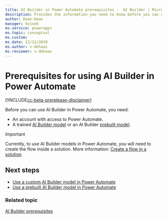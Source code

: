```yaml
---
title: AI Builder in Power Automate prerequisites -  AI Builder | Microsoft Docs
description: Provides the information you need to know before you can use AI Builder in Power Automate.
author: Dean-Haas
manager: kvivek
ms.service: powerapps
ms.topic: conceptual
ms.custom: 
ms.date: 12/12/2019
ms.author: v-dehaas
ms.reviewer: v-dehaas
---
```


# Prerequisites for using AI Builder in Power Automate

[!INCLUDE[cc-beta-prerelease-disclaimer](./includes/cc-beta-prerelease-disclaimer.md)]

Before you can use AI Builder in Power Automate, you need:

- An account with access to Power Automate.
- A trained [AI Builder model](build-model.md) or an AI Builder [prebuilt model](prebuilt-overview.md).

> [!IMPORTANT]
 > Currently, to use AI Builder models in Power Automate, you will need to create the flow inside a solution. More information: [Create a flow in a solution](/flow/create-flow-solution).

 ## Next steps

- [Use a custom AI Builder model in Power Automate](prediction-model-in-flow.md)
- [Use a prebuilt AI Builder model in Power Automate](flow-business-card-reader.md)


### Related topic

[AI Builder prerequisites](build-model.md#prerequisites)
